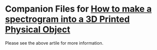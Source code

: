 # Companion Files for [How to make a spectrogram into a 3D Printed Physical Object](https://savethevowels.org/posts/spectrogram_to_print.html)

Please see the above artile for more information.
